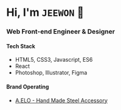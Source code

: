 # Hi, I'm `JEEWON`  👻

### Web Front-end Engineer & Designer

#### Tech Stack
  + HTML5, CSS3, Javascript, ES6
  + React
  + Photoshop, Illustrator, Figma
  
#### Brand Operating
  + [A.ELO - Hand Made Steel Accessory](www.idus.com/a-elo)
